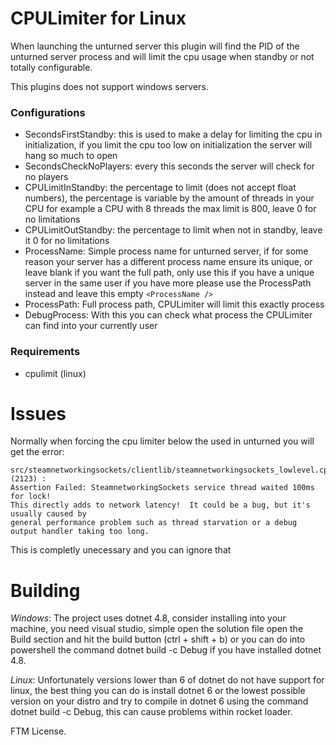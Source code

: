 # CPULimiter for Linux
When launching the unturned server this plugin will find the PID of the unturned server process and will 
limit the cpu usage when standby or not totally configurable.

This plugins does not support windows servers.

### Configurations
- SecondsFirstStandby: this is used to make a delay for limiting the cpu in initialization, if you limit the cpu too 
low on initialization the server will hang so much to open
- SecondsCheckNoPlayers: every this seconds the server will check for no players
- CPULimitInStandby: the percentage to limit (does not accept float numbers), the percentage is variable by the amount of threads in your CPU
for example a CPU with 8 threads the max limit is 800, leave 0 for no limitations
- CPULimitOutStandby: the percentage to limit when not in standby, leave it 0 for no limitations
- ProcessName: Simple process name for unturned server, if for some reason your server has a different process 
name ensure its unique, or leave blank if you want the full path, only use this if you have a unique server in the 
same user if you have more please use the ProcessPath instead and leave this empty ``<ProcessName />``
- ProcessPath: Full process path, CPULimiter will limit this exactly process
- DebugProcess: With this you can check what process the CPULimiter can find into your currently user

### Requirements
- cpulimit (linux)

# Issues
Normally when forcing the cpu limiter below the used in unturned you will get the error:
```
src/steamnetworkingsockets/clientlib/steamnetworkingsockets_lowlevel.cpp (2123) : 
Assertion Failed: SteamnetworkingSockets service thread waited 100ms for lock!  
This directly adds to network latency!  It could be a bug, but it's usually caused by 
general performance problem such as thread starvation or a debug output handler taking too long.
```
This is completly unecessary and you can ignore that



# Building

*Windows*: The project uses dotnet 4.8, consider installing into your machine, you need visual studio, 
simple open the solution file open the Build section and hit the build button (ctrl + shift + b) 
or you can do into powershell the command dotnet build -c Debug if you have installed dotnet 4.8.

*Linux*: Unfortunately versions lower than 6 of dotnet do not have support for linux, 
the best thing you can do is install dotnet 6 or the lowest possible version on your distro and try to compile in dotnet 6
using the command dotnet build -c Debug, this can cause problems within rocket loader.

FTM License.
